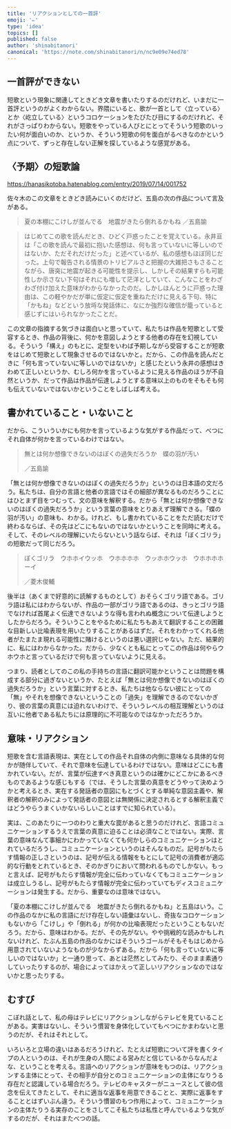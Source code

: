 ```yaml
---
title: 'リアクションとしての一首評'
emoji: '✏️'
type: 'idea'
topics: []
published: false
author: 'shinabitanori'
canonical: 'https://note.com/shinabitanori/n/nc9e09e74ed78'
---
```


## 一首評ができない

短歌という現象に関連してときどき文章を書いたりするのだけれど、いまだに一首評というのがよくわからない。界隈にいると、歌が一首として〈立っている〉とか〈屹立している〉というコロケーションをたびたび目にするのだけれど、それがさっぱりわからない。短歌をやっている人びとにとってそういう短歌のいったい何が面白いのか、というか、そういう短歌の何を面白がるべきなのかという点について、ずっと存在しない正解を探しているような感覚がある。

## 〈予期〉の短歌論

https://hanasikotoba.hatenablog.com/entry/2019/07/14/001752

佐々木のこの文章をときどき読みにいくのだけど、五島の次の作品について言及がある。

> 夏の本棚にこけしが並んでる　地震がきたら倒れるかもね
> ／五島諭

> はじめてこの歌を読んだとき、ひどく戸惑ったことを覚えている。永井亘は「この歌を読んで最初に抱いた感想は、何も言っていないに等しいのではないか、ただそれだけだった」と述べているが、私の感想もほぼ同じだった。上句で報告される情景のトリビアルさと把握の大雑把さもさることながら、唐突に地震が起きる可能性を提示し、しかしその結果すらも可能性しか示さない下句はそれにも増して茫洋としていて、こんなことをわざわざ付け加えた意味がわからなかったのだ。しかしほんとうに戸惑った理由は、この軽やかだが単に仮定に仮定を重ねただけに見える下句、特に「かもね」などという放埓な発話体に、なにか強烈な確信が籠っていると感じずにはいられなかったことだ。

この文章の指摘する気づきは面白いと思っていて、私たちは作品を短歌として受容するとき、作品の背後に、何かを意図しようとする他者の存在を幻視している。そういう「構え」のもとに、定型をいわば予期しながら受容することが短歌をはじめて短歌として現象させるのではないかと。だから、この作品を読んだときに「何も言っていないに等しいのではないか」と感じたという永井の感想はきわめて正しいというか、むしろ何かを言っているように見える作品のほうが不自然というか、だって作品は作品が伝達しようとする意味以上のものをそもそも何も伝えていないではないかということをしばしば考える。

## 書かれていること・いないこと

だから、こういういかにも何かを言っているような気がする作品だって、べつにそれ自体が何かを言っているわけではない。

> 無とは何か想像できないのはぼくの過失だろうか　蝶の羽が汚い
>
> ／五島諭

「無とは何か想像できないのはぼくの過失だろうか」というのは日本語の文だろう。私たちは、自分の言語と他者の言語ではその細部が異なるものだろうことにはひとまず目をつむって、文の意味を解釈する。だから「無とは何か想像できないのはぼくの過失だろうか」という言葉の意味をとりあえず理解できる。「蝶の羽が汚い」の意味も、わかる。けれど、もし書かれていることをただ読むだけで終わるならば、その先はどこにもないのではないかということを同時に考える。そして、そのレベルの理解にいたらないという話ならば、それは「ぼくゴリラ」の短歌だって同じだろう。

> ぼくゴリラ　ウホホイウッホ　ウホホホホ　ウッホホウッホ　ウホホホホーイ
>
> ／菱木俊輔

後半は（あくまで好意的に読解するものとして）おそらくゴリラ語である。ゴリラ語は私にはわからないが、作品の一部がゴリラ語であるのは、きっとゴリラ語でなければ首尾よく伝達できないような得も言われぬ概念について伝達しようとしたからだろう。そういうことをやるために私たちもあえて翻訳することの困難な目新しい比喩表現を用いたりすることがあるはずだ。それをわかってくれる他者がたまたま現れる可能性に賭けるというのは悪い選択じゃない。ただ、結果的に、私にはわからなかった。だから、少なくとも私にとってこの作品は何やらウホウホと言っているだけで何も言っていないように見える。

つまり、読者としてのこの私の手持ちの言語に翻訳可能かということは問題を構成する部分に過ぎないというか、たとえば「無とは何か想像できないのはぼくの過失だろうか」という言葉に対するとき、私たちは他ならない彼にとっての「無」やそれを想像できないということの「過失」を理解できるのでないかぎり、彼の言葉の真意には迫れないわけで、そういうレベルの相互理解というのは互いに他者である私たちには原理的に不可能なのではなかっただろうか。

## 意味・リアクション

短歌を含む言語表現は、実在としての作品それ自体の内側に意味なる具体的な何かが随伴していて、それで意味を伝達しているわけではない。意味はどこにも書かれていない。だが、言葉が伝達すべき真意というのは確かにどこかにあるべきものであるような感じもする（では、そうした言葉の真意をどうやって決めようかと考えるとき、実在する発話者の意図にもとづくとする単純な意図主義や、解釈者の解釈のみによって発話者の意図とは無関係に決定されるとする解釈主義ではどうやらうまくいかないらしいことはすでに知られている）。

実は、このあたりに一つのわりと重大な罠があると思うのだけれど、言語コミュニケーションするうえで言葉の真意に迫ることは必須なことではない。実際、言葉の意味なんて事細かにわかっていなくても何かしらのコミュニケーションはとれているだろうし、コミュニケーションというのはそんなものだ。記号がもたらす情報の正しさというのは、記号が伝える情報をもとにして記号の消費者が適応的な行動をとれているとき、そのかぎりにおいて問われるものでしかない。もっと言えば、記号がもたらす情報が完全に伝わっていなくてもコミュニケーションは成立しうるし、記号がもたらす情報が完全に伝わっていてもディスコミュニケーションは発生する。だから、重要なのは意味ではない。

「夏の本棚にこけしが並んでる　地震がきたら倒れるかもね」と五島はいう。この作品のなかに私の言語にだけ存在しない語彙はないし、奇抜なコロケーションもないから「こけし」や「倒れる」が何かの比喩表現だったということもないだろう。だから、意味はわかる。だが、その先がない。やや挑戦的な読みかもしれないけれど、たぶん五島の作品のなかにはそういうゴールがそもそもはじめから用意されていないようなものが少なからずある。だから「何も言っていないに等しいのではないか」と一通り思って、あとは茫然としてみたり、そのまま素通りしていったりするのが、場合によってはかえって正しいリアクションなのではないかと思ったりする。

## むすび

こぼれ話として、私の母はテレビにリアクションしながらテレビを見ていることがある。実害はないし、そういう慣習を身体化していてもべつにかまわないと思うのだが、それはそれとして。

いろいろと立場の違いはあるだろうけれど、たとえば短歌について評を書くタイプの人というのは、それが生身の人間による営みだと信じているからなんだよな、ということを考える。言語へのリアクションが意味をもつのは、リアクションする主体にとって、その相手が自分とのコミュニケーションの主体になりうる存在だと認識している場合だろう。テレビのキャスターがニュースとして彼の信念を伝えてきたとして、それに適当な返事を用意できることと、実際に返事をすることとはずいぶん違う。そういう慣習のもつ作用によって、コミュニケーションの主体たりうる実存のことをさしてこそ私たちは私性と呼んでいるような気がするのだが、それはまたべつの話。

